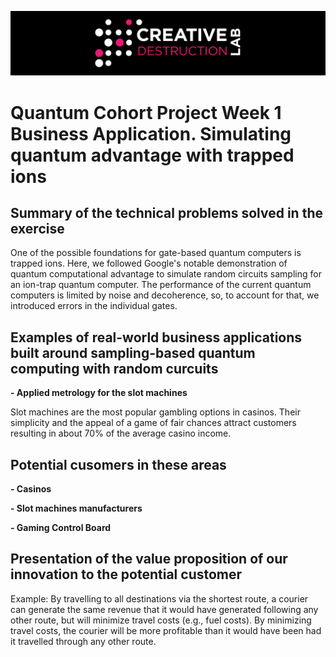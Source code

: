 ![CDL 2020 Cohort Project](../figures/CDL_logo.jpg)
# Quantum Cohort Project Week 1 Business Application. Simulating quantum advantage with trapped ions

## Summary of the technical problems solved in the exercise

One of the possible foundations for gate-based quantum computers is trapped ions. Here, we followed Google's notable demonstration of quantum computational advantage to simulate random circuits sampling for an ion-trap quantum computer. The performance of the current quantum computers is limited by noise and decoherence, so, to account for that, we introduced errors in the individual gates. 

## Examples of real-world business applications built around sampling-based quantum computing with random curcuits

**- Applied metrology for the slot machines**

Slot machines are the most popular gambling options in casinos. Their simplicity and the appeal of a game of fair chances attract customers resulting in about 70% of the average casino income.

## Potential cusomers in these areas

**- Casinos**

**- Slot machines manufacturers**

**- Gaming Control Board**

## Presentation of the value proposition of our innovation to the potential customer

Example: By travelling to all destinations via the shortest route, a courier can generate the same revenue that it would have generated following any other route, but will minimize travel costs (e.g., fuel costs). By minimizing travel costs, the courier will be more profitable than it would have been had it travelled through any other route.

